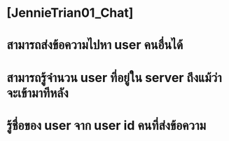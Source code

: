 # [JennieTrian01_Chat]
# สามารถส่งข้อความไปหา user คนอื่นได้
# สามารถรู้จำนวน user ที่อยู่ใน server ถึงแม้ว่าจะเข้ามาทีหลัง
# รู้ชื่อของ user จาก  user id คนที่ส่งข้อความ
